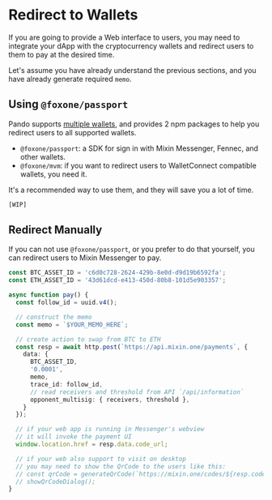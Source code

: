 # Redirect to Wallets

If you are going to provide a Web interface to users, you may need to integrate your dApp with the cryptocurrency wallets and redirect users to them to pay at the desired time.

Let's assume you have already understand the previous sections, and you have already generate required `memo`.

## Using `@foxone/passport`

Pando supports [multiple wallets](./wallets), and provides 2 npm packages to help you redirect users to all supported wallets.

- `@foxone/passport`: a SDK for sign in with Mixin Messenger, Fennec, and other wallets.
- `@foxone/mvm`: if you want to redirect users to WalletConnect compatible wallets, you need it.

It's a recommended way to use them, and they will save you a lot of time.

```typescript
[WIP]
```

## Redirect Manually

If you can not use `@foxone/passport`, or you prefer to do that yourself, you can redirect users to Mixin Messenger to pay.

```typescript
const BTC_ASSET_ID = 'c6d0c728-2624-429b-8e0d-d9d19b6592fa';
const ETH_ASSET_ID = '43d61dcd-e413-450d-80b8-101d5e903357';

async function pay() {
  const follow_id = uuid.v4();

  // construct the memo
  const memo = `$YOUR_MEMO_HERE`;

  // create action to swap from BTC to ETH
  const resp = await http.post(`https://api.mixin.one/payments`, {
    data: {
      BTC_ASSET_ID,
      '0.0001',
      memo,
      trace_id: follow_id,
      // read receivers and threshold from API `/api/information`
      opponent_multisig: { receivers, threshold },
    }
  });

  // if your web app is running in Messenger's webview
  // it will invoke the payment UI
  window.location.href = resp.data.code_url;

  // if your web also support to visit on desktop
  // you may need to show the QrCode to the users like this:
  // const qrCode = generateQrCode(`https://mixin.one/codes/${resp.coded}`)
  // showQrCodeDialog();
}
```